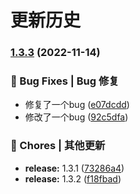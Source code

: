 # 更新历史 


### [1.3.3](https://github.com/liangce20171013/commitlogtest/compare/v1.3.0...v1.3.3) (2022-11-14)


### 🐛 Bug Fixes | Bug 修复

* 修复了一个bug ([e07dcdd](https://github.com/liangce20171013/commitlogtest/commit/e07dcdd54fa7bc038753225eb9164ca255b46ca7))
* 修改了一个bug ([92c5dfa](https://github.com/liangce20171013/commitlogtest/commit/92c5dfa1e2543e6ec29dba153db9689fc2ced044))


### 🎫 Chores | 其他更新

* **release:** 1.3.1 ([73286a4](https://github.com/liangce20171013/commitlogtest/commit/73286a459b2370259f20bd149417ae9d94d0d44e))
* **release:** 1.3.2 ([f18fbad](https://github.com/liangce20171013/commitlogtest/commit/f18fbad77a1079ae522f272e6d3c9d6fefaa1eb8))
